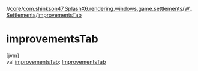//[core](../../../index.md)/[com.shinkson47.SplashX6.rendering.windows.game.settlements](../index.md)/[W_Settlements](index.md)/[improvementsTab](improvements-tab.md)

# improvementsTab

[jvm]\
val [improvementsTab](improvements-tab.md): [ImprovementsTab](../-improvements-tab/index.md)
